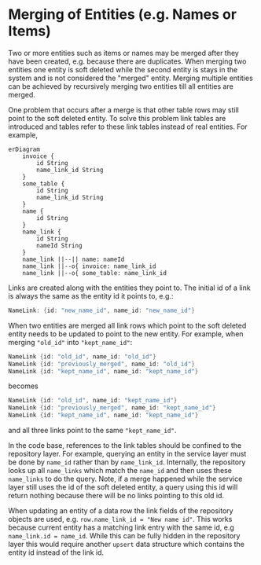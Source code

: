 # Merging of Entities (e.g. Names or Items)

Two or more entities such as items or names may be merged after they have been created, e.g. because there are duplicates.
When merging two entities one entity is soft deleted while the second entity is stays in the system and is not considered the "merged" entity.
Merging multiple entities can be achieved by recursively merging two entities till all entities are merged.

<!-- Links -->

One problem that occurs after a merge is that other table rows may still point to the soft deleted entity.
To solve this problem link tables are introduced and tables refer to these link tables instead of real entities.
For example,

```mermaid
erDiagram
    invoice {
        id String
        name_link_id String
    }
    some_table {
        id String
        name_link_id String
    }
    name {
        id String
    }
    name_link {
        id String
        nameId String
    }
    name_link ||--|| name: nameId
    name_link ||--o{ invoice: name_link_id
    name_link ||--o{ some_table: name_link_id
```

<!-- Link creation -->

Links are created along with the entities they point to.
The initial id of a link is always the same as the entity id it points to, e.g.:

```rust
NameLink: {id: "new_name_id", name_id: "new_name_id"}
```

<!-- Merging links -->

When two entities are merged all link rows which point to the soft deleted entity needs to be updated to point to the new entity.
For example, when merging `"old_id"` into `"kept_name_id"`:

```rust
NameLink {id: "old_id", name_id: "old_id"}
NameLink {id: "previously_merged", name_id: "old_id"}
NameLink {id: "kept_name_id", name_id: "kept_name_id"}
```

becomes

```rust
NameLink {id: "old_id", name_id: "kept_name_id"}
NameLink {id: "previously_merged", name_id: "kept_name_id"}
NameLink {id: "kept_name_id", name_id: "kept_name_id"}
```

and all three links point to the same `"kept_name_id"`.

<!-- Links are repo only -->

In the code base, references to the link tables should be confined to the repository layer.
For example, querying an entity in the service layer must be done by `name_id` rather than by `name_link_id`.
Internally, the repository looks up all `name_links` which match the `name_id` and then uses these `name_links` to do the query.
Note, if a merge happened while the service layer still uses the id of the soft deleted entity, a query using this id will return nothing because there will be no links pointing to this old id.

<!-- However, updating a name_id is done using the row.name_link_id -->

When updating an entity of a data row the link fields of the repository objects are used, e.g. `row.name_link_id = "New name id"`.
This works because current entity has a matching link entry with the same id, e.g `name_link.id = name_id`.
While this can be fully hidden in the repository layer this would require another `upsert` data structure which contains the entity id instead of the link id.
